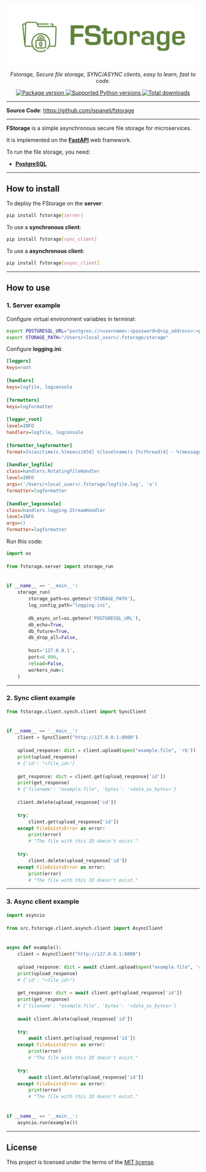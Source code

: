 <p align="center">
  <a href="https://pypi.org/project/fstorage">
    <img src="docs/img/logo.png" alt="FStorage">
  </a>
</p>
<p align="center">
  <em>Fstorage, Secure file storage, SYNC/ASYNC clients, easy to learn, fast to code.</em>
</p>
<p align="center">
  <a href="https://pypi.org/project/fstorage" target="_blank">
    <img src="https://img.shields.io/pypi/v/fstorage?color=%2334D058&label=pypi%20package" alt="Package version">
  </a>
  <a href="https://pypi.org/project/fstorage" target="_blank">
    <img src="https://img.shields.io/pypi/pyversions/fstorage.svg?color=%2334D058" alt="Supported Python versions">
  </a>
  <a href="https://pypi.org/project/fstorage" target="_blank">
    <img src="https://static.pepy.tech/personalized-badge/fstorage?period=total&units=none&left_color=grey&right_color=brightgreen&left_text=Downloads" alt="Total downloads">
  </a>
</p>

---

**Source Code**:
<a href="https://github.com/ispaneli/fstorage" target="_blank">
  https://github.com/ispaneli/fstorage
</a>

---

**FStorage** is a simple asynchronous secure file storage for microservices.

It is implemented on the **<a href="https://pypi.org/project/fastapi/" class="external-link" target="_blank">FastAPI</a>** web framework.

To run the file storage, you need:
* **<a href="https://www.postgresql.org/" class="external-link" target="_blank">PostgreSQL</a>**

---

## How to install

To deploy the FStorage on the **server**:

```bash
pip install fstorage[server]
```

To use a **synchronous client**:

```bash
pip install fstorage[sync_client]
```

To use a **asynchronous client**:

```bash
pip install fstorage[async_client]
```

---

## How to use

### 1. Server example

Configure virtual environment variables in terminal:

```bash
export POSTGRESQL_URL="postgres://<username>:<password>@<ip_address>:<port>/<database_name>"
export STORAGE_PATH="/Users/<local_user>/.fstorage/storage"
```

Configure **logging.ini**:

```ini
[loggers]
keys=root

[handlers]
keys=logfile, logconsole

[formatters]
keys=logformatter

[logger_root]
level=INFO
handlers=logfile, logconsole

[formatter_logformatter]
format=[%(asctime)s.%(msecs)03d] %(levelname)s [%(thread)d] - %(message)s

[handler_logfile]
class=handlers.RotatingFileHandler
level=INFO
args=('/Users/<local_user>/.fstorage/logfile.log', 'a')
formatter=logformatter

[handler_logconsole]
class=handlers.logging.StreamHandler
level=INFO
args=()
formatter=logformatter
```

Run this code:

```python
import os

from fstorage.server import storage_run


if __name__ == '__main__':
    storage_run(
        storage_path=os.getenv('STORAGE_PATH'),
        log_config_path="logging.ini",
        
        db_async_url=os.getenv('POSTGRESQL_URL'),
        db_echo=True,
        db_future=True,
        db_drop_all=False,

        host='127.0.0.1',
        port=8_000,
        reload=False,
        workers_num=1
    )
```

---

### 2. Sync client example

```python
from fstorage.client.synch.client import SyncClient


if __name__ == '__main__':
    client = SyncClient("http://127.0.0.1:8000")

    upload_response: dict = client.upload(open("example.file", 'rb'))
    print(upload_response)
    # {'id': "<file_id>"}

    get_response: dict = client.get(upload_response['id'])
    print(get_response)
    # {'filename': "example.file", 'bytes': '<data_as_bytes>'}

    client.delete(upload_response['id'])

    try:
        client.get(upload_response['id'])
    except FileExistsError as error:
        print(error)
        # "The file with this ID doesn't exist."

    try:
        client.delete(upload_response['id'])
    except FileExistsError as error:
        print(error)
        # "The file with this ID doesn't exist."
```

---

### 3. Async client example

```python
import asyncio

from src.fstorage.client.asynch.client import AsyncClient


async def example():
    client = AsyncClient("http://127.0.0.1:8000")

    upload_response: dict = await client.upload(open("example.file", 'rb'))
    print(upload_response)
    # {'id': "<file_id>"}

    get_response: dict = await client.get(upload_response['id'])
    print(get_response)
    # {'filename': "example.file", 'bytes': '<data_as_bytes>'}

    await client.delete(upload_response['id'])

    try:
        await client.get(upload_response['id'])
    except FileExistsError as error:
        print(error)
        # "The file with this ID doesn't exist."

    try:
        await client.delete(upload_response['id'])
    except FileExistsError as error:
        print(error)
        # "The file with this ID doesn't exist."


if __name__ == '__main__':
    asyncio.run(example())
```

---

## License

This project is licensed under the terms of the [MIT license](https://github.com/ispaneli/fstorage/blob/master/LICENSE).